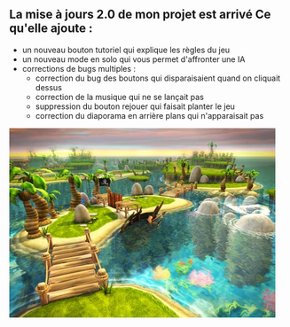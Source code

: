 La mise à jours 2.0 de mon projet est arrivé 
Ce qu'elle ajoute :
  -
  - un nouveau bouton tutoriel qui explique les règles du jeu
  - un nouveau mode en solo qui vous permet d'affronter une IA
  - corrections de bugs multiples :
      - correction du bug des boutons qui disparaisaient quand on cliquait dessus
      - correction de la musique qui ne se lançait pas
      - suppression du bouton rejouer qui faisait planter le jeu
      - correction du diaporama en arrière plans qui n'apparaisait pas
<img src="img/gui/menu1.jpg">
